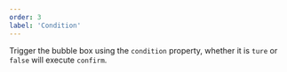 ```yaml
---
order: 3
label: 'Condition'
---
```


Trigger the bubble box using the `condition` property, whether it is `ture` or `false` will execute `confirm`.
